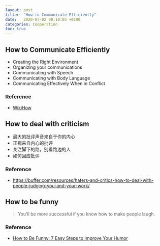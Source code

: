 ```yaml
---
layout: post
title:  "How to Communicate Efficiently"
date:   2020-07-02 00:10:05 +0100
categories: Cooperation
toc: true
---
```


## How to Communicate Efficiently

* Creating the Right Environment
* Organizing your communications
* Communicating with Speech
* Communicating with Body Language
* Communicating Effectively When in Conflict

### Reference

* [WikiHow](https://www.wikihow.com/Communicate-Effectively)

## How to deal with criticism

* 最大的批评声音来自于你的内心
* 正视来自内心的批评
* 关注脚下的路，别看路边的人
* 如何回应批评

### Reference

* <https://buffer.com/resources/haters-and-critics-how-to-deal-with-people-judging-you-and-your-work/>

## How to be funny

> You’ll be more successful if you know how to make people laugh.

### Reference

* [How to Be Funny: 7 Easy Steps to Improve Your Humor](https://www.scienceofpeople.com/how-to-be-funny/)
